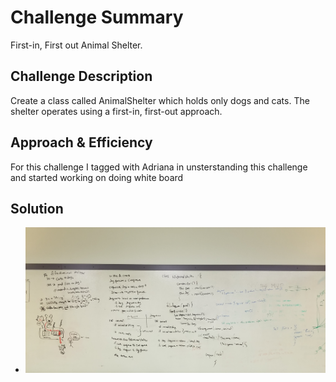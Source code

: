 # Challenge Summary
First-in, First out Animal Shelter.

## Challenge Description
Create a class called AnimalShelter which holds only dogs and cats. The shelter operates using a first-in, first-out approach.

## Approach & Efficiency
For this challenge I tagged with Adriana in unsterstanding this challenge and started working on doing white board

## Solution
* ![img](https://github.com/guru-401n13/data-structures-and-algorithms/blob/ccfifo/data%20structures/fifoAnimalShelter/assets/20190725_210051.jpg)
